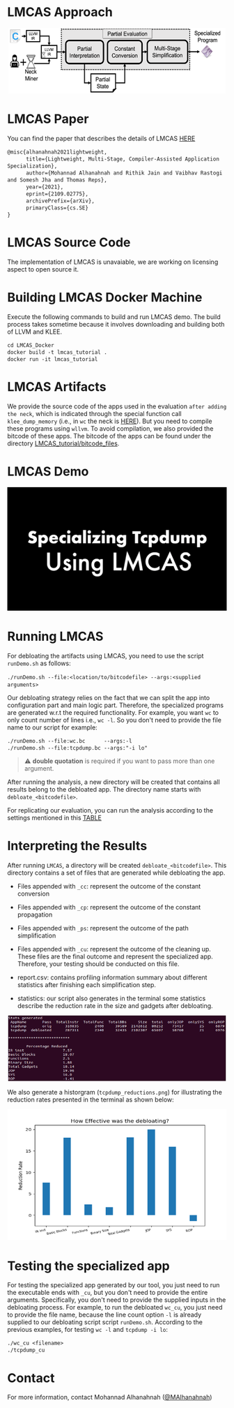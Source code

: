 # LMCAS Approach #

<p align="center">
<img src="./lmcas.png" width="500" height="150" alt="LMCAS Workflow" />
</p>

# LMCAS Paper
You can find the paper that describes the details of LMCAS [HERE](https://arxiv.org/abs/2109.02775)

```
@misc{alhanahnah2021lightweight,
      title={Lightweight, Multi-Stage, Compiler-Assisted Application Specialization}, 
      author={Mohannad Alhanahnah and Rithik Jain and Vaibhav Rastogi and Somesh Jha and Thomas Reps},
      year={2021},
      eprint={2109.02775},
      archivePrefix={arXiv},
      primaryClass={cs.SE}
}
```

# LMCAS Source Code
The implementation of LMCAS is unavaiable, we are working on licensing aspect to open source it.

# Building LMCAS Docker Machine
Execute the following commands to build and run LMCAS demo. The build process takes sometime because it involves downloading and building both of LLVM and KLEE.  
```shell
cd LMCAS_Docker
docker build -t lmcas_tutorial .
docker run -it lmcas_tutorial
```
# LMCAS Artifacts
We provide the source code of the apps used in the evaluation `after adding the neck`, which is indicated through the special function call `klee_dump_memory` (i.e., in `wc` the neck is [HERE](https://github.com/Mohannadcse/LMCAS_Demo/blob/main/LMCAS_tutorial/source_code_files/wc.c#L746)). But you need to compile these programs using `wllvm`. To avoid compilation, we also provided the bitcode of these apps. The bitcode of the apps can be found under the directory [LMCAS_tutorial/bitcode_files](LMCAS_tutorial/bitcode_files).

# LMCAS Demo

[![tcpdump.png](tcpdump.png)](https://youtu.be/Ov-S1F82GBI)

# Running LMCAS
For debloating the artifacts using LMCAS, you need to use the script `runDemo.sh` as follows:

`./runDemo.sh --file:<location/to/bitcodefile> --args:<supplied arguments>`

Our debloating strategy relies on the fact that we can split the app into configuration part and main logic part. Therefore, the specialized programs are generated w.r.t the required functionality. For example, you want `wc` to only count number of lines i.e., `wc -l`. So you don't need to provide the file name to our script for example:
```
./runDemo.sh --file:wc.bc      --args:-l
./runDemo.sh --file:tcpdump.bc --args:"-i lo"
```

>:warning: **double quotation** is required if you want to pass more than one argument.

After running the analysis, a new directory will be created that contains all results belong to the debloated app. The directory name starts with `debloate_<bitcodefile>`.

For replicating our evaluation, you can run the analysis according to the settings mentioned in this [TABLE](https://sites.google.com/view/lmcas/home#h.r7u6w8uktrgc)

# Interpreting the Results
After running `LMCAS`, a directory will be created `debloate_<bitcodefile>`. This directory contains a set of files that are generated while debloating the app. 

+ Files appended with `_cc`: represent the outcome of the constant conversion
+ Files appended with `_cp`: represent the outcome of the constant propagation
+ Files appended with `_ps`: represent the outcome of the path simplification
+ Files appended with `_cu`: represent the outcome of the cleaning up. These files are the final outcome and represent the specialized app. Therefore, your testing should be conducted on this file.
+ report.csv: contains profiling information summary about different statistics after finishing each simplification step. 

+ statistics: our script also generates in the terminal some statistics describe the reduction rate in the size and gadgets after debloating. 

<p align="center">
<img src="./stats.png" width="500" height="150" alt="LMCAS Workflow" />
</p>

We also generate a historgram (`tcpdump_reductions.png`) for illustrating the reduction rates presented in the terminal as shown below: 

<p align="center">
<img src="./tcpdump_reductions.png" width="600" height="300" alt="LMCAS Workflow" />
</p>

# Testing the specialized app
For testing the specialized app generated by our tool, you just need to run the executable ends with `_cu`, but you don't need to provide the entire arguments. Specifically, you don't need to provide the supplied inputs in the debloating process. For example, to run the debloated `wc_cu`, you just need to provide the file name, because the line count option `-l` is already supplied to our debloating script script `runDemo.sh`. According to the previous examples, for testing `wc -l` and `tcpdump -i lo`:

```
./wc_cu <filename>
./tcpdump_cu
```

# Contact
For more information, contact Mohannad Alhanahnah ([@MAlhanahnah](https://twitter.com/MAlhanahnah))



